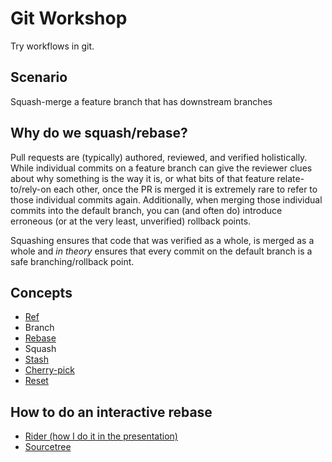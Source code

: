 # Git Workshop

Try workflows in git.

## Scenario

Squash-merge a feature branch that has downstream branches

## Why do we squash/rebase?

Pull requests are (typically) authored, reviewed, and verified holistically. While individual commits on a feature branch can give the reviewer clues about why something is the way it is, or what bits of that feature relate-to/rely-on each other, once the PR is merged it is extremely rare to refer to those individual commits again. Additionally, when merging those individual commits into the default branch, you can (and often do) introduce erroneous (or at the very least, unverified) rollback points.

Squashing ensures that code that was verified as a whole, is merged as a whole and _in theory_ ensures that every commit on the default branch is a safe branching/rollback point.

## Concepts

- [Ref](https://www.atlassian.com/git/tutorials/refs-and-the-reflog)
- Branch
- [Rebase](https://www.atlassian.com/git/tutorials/rewriting-history/git-rebase)
- Squash
- [Stash](https://www.atlassian.com/git/tutorials/saving-changes/git-stash)
- [Cherry-pick](https://www.atlassian.com/git/tutorials/cherry-pick)
- [Reset](https://www.atlassian.com/git/tutorials/undoing-changes/git-reset)

## How to do an interactive rebase

- [Rider (how I do it in the presentation)](https://www.jetbrains.com/help/rider/Edit_project_history.html#interactive-rebase-onto-branch)
- [Sourcetree](https://www.atlassian.com/blog/sourcetree/interactive-rebase-sourcetree)
